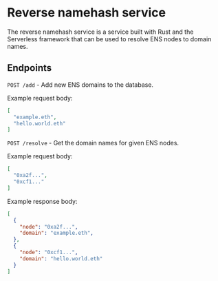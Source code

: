 # Reverse namehash service
The reverse namehash service is a service built with Rust and the Serverless framework that can be used to resolve ENS nodes to domain names.

## Endpoints
`POST /add` - Add new ENS domains to the database.

Example request body:
```json
[
  "example.eth",
  "hello.world.eth"
]
```

`POST /resolve` - Get the domain names for given ENS nodes.

Example request body:
```json
[
  "0xa2f...",
  "0xcf1..."
]
```

Example response body:
```json
[
  {
    "node": "0xa2f...",
    "domain": "example.eth",
  },
  {
    "node": "0xcf1...",
    "domain": "hello.world.eth"
  }
]
```

